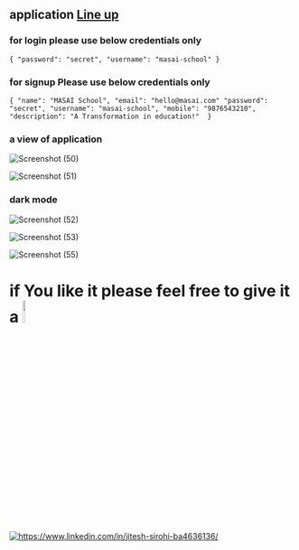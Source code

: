 ## application [Line up](https://lineup-iota.vercel.app/)

### for login please use below credentials only

`{
  "password": "secret",
  "username": "masai-school"
}`

### for signup Please use below credentials only 

`{
  "name": "MASAI School",
  "email": "hello@masai.com"
  "password": "secret",
  "username": "masai-school",
  "mobile": "9876543210",
  "description": "A Transformation in education!" 
}`

### a view of application

![Screenshot (50)](https://user-images.githubusercontent.com/101583918/179615041-59141e65-5f22-437b-b852-f481a03e82a5.png)


![Screenshot (51)](https://user-images.githubusercontent.com/101583918/179615103-02e3cd52-d288-4c28-960a-ddf6e50d788e.png)

### dark mode

![Screenshot (52)](https://user-images.githubusercontent.com/101583918/179615134-635a7f06-2a96-409b-ba17-019e6829d498.png)

![Screenshot (53)](https://user-images.githubusercontent.com/101583918/179615202-904cb8ba-939f-4122-8926-ea7daaea9b88.png)

![Screenshot (55)](https://user-images.githubusercontent.com/101583918/179615229-70a7aaee-93c1-4c90-9638-914284ea4b2b.png)

# if You like it please feel free to give it a <img src="https://upload.wikimedia.org/wikipedia/commons/thumb/9/99/Star_icon_stylized.svg/512px-Star_icon_stylized.svg.png" width="10%"/>

<a href="https://www.linkedin.com/in/jitesh-sirohi-ba4636136/">
  <img align="center" src="https://img.shields.io/badge/LinkedIn-0077B5?style=for-the-badge&logo=linkedin&logoColor=white" alt="https://www.linkedin.com/in/jitesh-sirohi-ba4636136/" />


